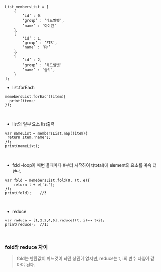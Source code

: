 ```
List membersList = [
	{
		‘id’ : 0,
		‘group’ : ‘레드벨벳’,
		‘name’ : ‘아이린’
	},
	{
		‘id’ : 1,
		‘group’ : ‘BTS’,
		‘name’ : ‘RM’
	},
	{
		‘id’ : 2,
		‘group’ : ‘레드벨벳’
		‘name’ : ‘슬기’,
	}
];
```
- list.forEach
```
memebersList.forEach((item){
  print(item);  
});
```
<br>

- list의 일부 요소 list출력
```
var nameList = membersList.map((item){
 return item['name'];   
});
print(nameList);
```
<br>

- fold
-loop이 매번 돌때마다 0부터 시작하여 t(total)에 element의 요소를 계속 더한다.
```
var fold = memebersList.fold(0, (t, e){
    return t + e['id'];     
});
print(fold);    //3
```
<br>

- reduce
```
var reduce = [1,2,3,4,5].reduce((t, i)=> t+i);
print(reduce);  //15
```
<br>

### **fold와 reduce 차이**
> fold는 반환값이 어느것이 되던 상관이 없지만, reduce는 t, i의 변수 타입이 같아야 된다.